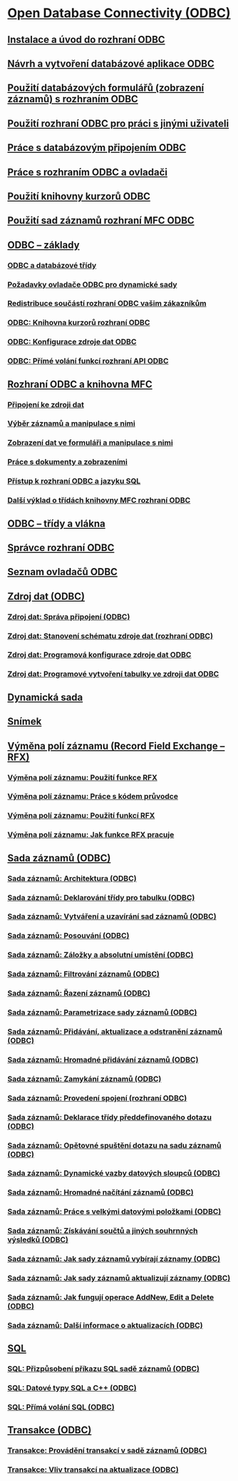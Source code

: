 # [Open Database Connectivity (ODBC)](open-database-connectivity-odbc.md)
## [Instalace a úvod do rozhraní ODBC](installing-and-getting-started-with-odbc.md)
## [Návrh a vytvoření databázové aplikace ODBC](design-and-create-an-odbc-database-application.md)
## [Použití databázových formulářů (zobrazení záznamů) s rozhraním ODBC](use-database-forms-record-views-with-odbc.md)
## [Použití rozhraní ODBC pro práci s jinými uživateli](use-odbc-to-work-with-other-users.md)
## [Práce s databázovým připojením ODBC](work-with-odbc-database-connections.md)
## [Práce s rozhraním ODBC a ovladači](work-with-odbc-and-drivers.md)
## [Použití knihovny kurzorů ODBC](use-the-odbc-cursor-library.md)
## [Použití sad záznamů rozhraní MFC ODBC](use-mfc-odbc-recordsets.md)
## [ODBC – základy](odbc-basics.md)
### [ODBC a databázové třídy](odbc-and-the-database-classes.md)
### [Požadavky ovladače ODBC pro dynamické sady](odbc-driver-requirements-for-dynasets.md)
### [Redistribuce součástí rozhraní ODBC vašim zákazníkům](redistributing-odbc-components-to-your-customers.md)
### [ODBC: Knihovna kurzorů rozhraní ODBC](odbc-the-odbc-cursor-library.md)
### [ODBC: Konfigurace zdroje dat ODBC](odbc-configuring-an-odbc-data-source.md)
### [ODBC: Přímé volání funkcí rozhraní API ODBC](odbc-calling-odbc-api-functions-directly.md)
## [Rozhraní ODBC a knihovna MFC](odbc-and-mfc.md)
### [Připojení ke zdroji dat](connecting-to-a-data-source.md)
### [Výběr záznamů a manipulace s nimi](selecting-and-manipulating-records.md)
### [Zobrazení dat ve formuláři a manipulace s nimi](displaying-and-manipulating-data-in-a-form.md)
### [Práce s dokumenty a zobrazeními](working-with-documents-and-views.md)
### [Přístup k rozhraní ODBC a jazyku SQL](access-to-odbc-and-sql.md)
### [Další výklad o třídách knihovny MFC rozhraní ODBC](further-reading-about-the-mfc-odbc-classes.md)
## [ODBC – třídy a vlákna](odbc-classes-and-threads.md)
## [Správce rozhraní ODBC](odbc-administrator.md)
## [Seznam ovladačů ODBC](odbc-driver-list.md)
## [Zdroj dat (ODBC)](data-source-odbc.md)
### [Zdroj dat: Správa připojení (ODBC)](data-source-managing-connections-odbc.md)
### [Zdroj dat: Stanovení schématu zdroje dat (rozhraní ODBC)](data-source-determining-the-schema-of-the-data-source-odbc.md)
### [Zdroj dat: Programová konfigurace zdroje dat ODBC](data-source-programmatically-configuring-an-odbc-data-source.md)
### [Zdroj dat: Programové vytvoření tabulky ve zdroji dat ODBC](data-source-programmatically-creating-a-table-in-an-odbc-data-source.md)
## [Dynamická sada](dynaset.md)
## [Snímek](snapshot.md)
## [Výměna polí záznamu (Record Field Exchange – RFX)](record-field-exchange-rfx.md)
### [Výměna polí záznamu: Použití funkce RFX](record-field-exchange-using-rfx.md)
### [Výměna polí záznamu: Práce s kódem průvodce](record-field-exchange-working-with-the-wizard-code.md)
### [Výměna polí záznamu: Použití funkcí RFX](record-field-exchange-using-the-rfx-functions.md)
### [Výměna polí záznamu: Jak funkce RFX pracuje](record-field-exchange-how-rfx-works.md)
## [Sada záznamů (ODBC)](recordset-odbc.md)
### [Sada záznamů: Architektura (ODBC)](recordset-architecture-odbc.md)
### [Sada záznamů: Deklarování třídy pro tabulku (ODBC)](recordset-declaring-a-class-for-a-table-odbc.md)
### [Sada záznamů: Vytváření a uzavírání sad záznamů (ODBC)](recordset-creating-and-closing-recordsets-odbc.md)
### [Sada záznamů: Posouvání (ODBC)](recordset-scrolling-odbc.md)
### [Sada záznamů: Záložky a absolutní umístění (ODBC)](recordset-bookmarks-and-absolute-positions-odbc.md)
### [Sada záznamů: Filtrování záznamů (ODBC)](recordset-filtering-records-odbc.md)
### [Sada záznamů: Řazení záznamů (ODBC)](recordset-sorting-records-odbc.md)
### [Sada záznamů: Parametrizace sady záznamů (ODBC)](recordset-parameterizing-a-recordset-odbc.md)
### [Sada záznamů: Přidávání, aktualizace a odstranění záznamů (ODBC)](recordset-adding-updating-and-deleting-records-odbc.md)
### [Sada záznamů: Hromadné přidávání záznamů (ODBC)](recordset-adding-records-in-bulk-odbc.md)
### [Sada záznamů: Zamykání záznamů (ODBC)](recordset-locking-records-odbc.md)
### [Sada záznamů: Provedení spojení (rozhraní ODBC)](recordset-performing-a-join-odbc.md)
### [Sada záznamů: Deklarace třídy předdefinovaného dotazu (ODBC)](recordset-declaring-a-class-for-a-predefined-query-odbc.md)
### [Sada záznamů: Opětovné spuštění dotazu na sadu záznamů (ODBC)](recordset-requerying-a-recordset-odbc.md)
### [Sada záznamů: Dynamické vazby datových sloupců (ODBC)](recordset-dynamically-binding-data-columns-odbc.md)
### [Sada záznamů: Hromadné načítání záznamů (ODBC)](recordset-fetching-records-in-bulk-odbc.md)
### [Sada záznamů: Práce s velkými datovými položkami (ODBC)](recordset-working-with-large-data-items-odbc.md)
### [Sada záznamů: Získávání součtů a jiných souhrnných výsledků (ODBC)](recordset-obtaining-sums-and-other-aggregate-results-odbc.md)
### [Sada záznamů: Jak sady záznamů vybírají záznamy (ODBC)](recordset-how-recordsets-select-records-odbc.md)
### [Sada záznamů: Jak sady záznamů aktualizují záznamy (ODBC)](recordset-how-recordsets-update-records-odbc.md)
### [Sada záznamů: Jak fungují operace AddNew, Edit a Delete (ODBC)](recordset-how-addnew-edit-and-delete-work-odbc.md)
### [Sada záznamů: Další informace o aktualizacích (ODBC)](recordset-more-about-updates-odbc.md)
## [SQL](sql.md)
### [SQL: Přizpůsobení příkazu SQL sadě záznamů (ODBC)](sql-customizing-your-recordsets-sql-statement-odbc.md)
### [SQL: Datové typy SQL a C++ (ODBC)](sql-sql-and-cpp-data-types-odbc.md)
### [SQL: Přímá volání SQL (ODBC)](sql-making-direct-sql-calls-odbc.md)
## [Transakce (ODBC)](transaction-odbc.md)
### [Transakce: Provádění transakcí v sadě záznamů (ODBC)](transaction-performing-a-transaction-in-a-recordset-odbc.md)
### [Transakce: Vliv transakcí na aktualizace (ODBC)](transaction-how-transactions-affect-updates-odbc.md)
